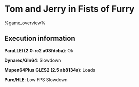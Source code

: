 # Tom and Jerry in Fists of Furry 

%game_overview%

## Execution information

**ParaLLEl (2.0-rc2 a03fdcba)**: Ok

**Dynarec/Gln64**: Slowdown

**Mupen64Plus GLES2 (2.5 ab8134a)**: Loads

**Pure/HLE**: Low FPS Slowdown